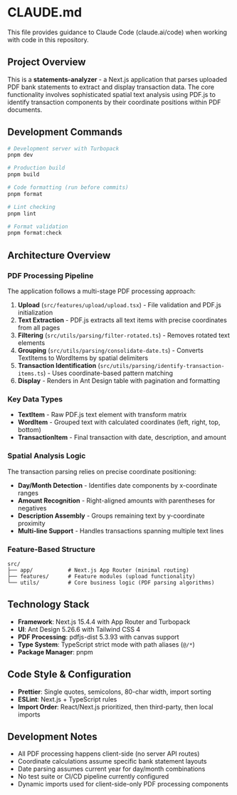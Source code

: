 # CLAUDE.md

This file provides guidance to Claude Code (claude.ai/code) when working with code in this repository.

## Project Overview

This is a **statements-analyzer** - a Next.js application that parses uploaded PDF bank statements to extract and display transaction data. The core functionality involves sophisticated spatial text analysis using PDF.js to identify transaction components by their coordinate positions within PDF documents.

## Development Commands

```bash
# Development server with Turbopack
pnpm dev

# Production build
pnpm build

# Code formatting (run before commits)
pnpm format

# Lint checking
pnpm lint

# Format validation
pnpm format:check
```

## Architecture Overview

### PDF Processing Pipeline

The application follows a multi-stage PDF processing approach:

1. **Upload** (`src/features/upload/upload.tsx`) - File validation and PDF.js initialization
2. **Text Extraction** - PDF.js extracts all text items with precise coordinates from all pages
3. **Filtering** (`src/utils/parsing/filter-rotated.ts`) - Removes rotated text elements
4. **Grouping** (`src/utils/parsing/consolidate-date.ts`) - Converts TextItems to WordItems by spatial delimiters
5. **Transaction Identification** (`src/utils/parsing/identify-transaction-items.ts`) - Uses coordinate-based pattern matching
6. **Display** - Renders in Ant Design table with pagination and formatting

### Key Data Types

- **TextItem** - Raw PDF.js text element with transform matrix
- **WordItem** - Grouped text with calculated coordinates (left, right, top, bottom)
- **TransactionItem** - Final transaction with date, description, and amount

### Spatial Analysis Logic

The transaction parsing relies on precise coordinate positioning:

- **Day/Month Detection** - Identifies date components by x-coordinate ranges
- **Amount Recognition** - Right-aligned amounts with parentheses for negatives
- **Description Assembly** - Groups remaining text by y-coordinate proximity
- **Multi-line Support** - Handles transactions spanning multiple text lines

### Feature-Based Structure

```
src/
├── app/           # Next.js App Router (minimal routing)
├── features/      # Feature modules (upload functionality)
└── utils/         # Core business logic (PDF parsing algorithms)
```

## Technology Stack

- **Framework**: Next.js 15.4.4 with App Router and Turbopack
- **UI**: Ant Design 5.26.6 with Tailwind CSS 4
- **PDF Processing**: pdfjs-dist 5.3.93 with canvas support
- **Type System**: TypeScript strict mode with path aliases (`@/*`)
- **Package Manager**: pnpm

## Code Style & Configuration

- **Prettier**: Single quotes, semicolons, 80-char width, import sorting
- **ESLint**: Next.js + TypeScript rules
- **Import Order**: React/Next.js prioritized, then third-party, then local imports

## Development Notes

- All PDF processing happens client-side (no server API routes)
- Coordinate calculations assume specific bank statement layouts
- Date parsing assumes current year for day/month combinations
- No test suite or CI/CD pipeline currently configured
- Dynamic imports used for client-side-only PDF processing components

